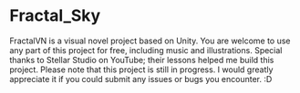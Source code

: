 # Fractal_Sky
FractalVN is a visual novel project based on Unity. You are welcome to use any part of this project for free, including music and illustrations. Special thanks to Stellar Studio on YouTube; their lessons helped me build this project.
Please note that this project is still in progress. I would greatly appreciate it if you could submit any issues or bugs you encounter. :D
